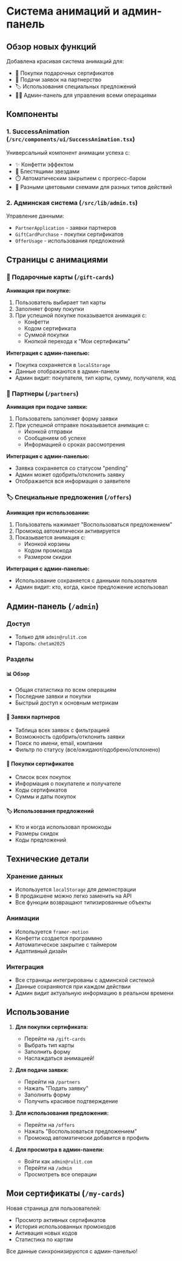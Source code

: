 # Система анимаций и админ-панель

## Обзор новых функций

Добавлена красивая система анимаций для:
- 🎁 Покупки подарочных сертификатов
- 📝 Подачи заявок на партнерство
- 🏷️ Использования специальных предложений
- 👨‍💼 Админ-панель для управления всеми операциями

## Компоненты

### 1. SuccessAnimation (`/src/components/ui/SuccessAnimation.tsx`)
Универсальный компонент анимации успеха с:
- ✨ Конфетти эффектом
- 🌟 Блестящими звездами
- ⏱️ Автоматическим закрытием с прогресс-баром
- 🎨 Разными цветовыми схемами для разных типов действий

### 2. Админская система (`/src/lib/admin.ts`)
Управление данными:
- `PartnerApplication` - заявки партнеров
- `GiftCardPurchase` - покупки сертификатов
- `OfferUsage` - использования предложений

## Страницы с анимациями

### 🎁 Подарочные карты (`/gift-cards`)
**Анимация при покупке:**
1. Пользователь выбирает тип карты
2. Заполняет форму покупки
3. При успешной покупке показывается анимация с:
   - Конфетти
   - Кодом сертификата
   - Суммой покупки
   - Кнопкой перехода к "Мои сертификаты"

**Интеграция с админ-панелью:**
- Покупка сохраняется в `localStorage`
- Данные отображаются в админ-панели
- Админ видит: покупателя, тип карты, сумму, получателя, код

### 🤝 Партнеры (`/partners`)
**Анимация при подаче заявки:**
1. Пользователь заполняет форму заявки
2. При успешной отправке показывается анимация с:
   - Иконкой отправки
   - Сообщением об успехе
   - Информацией о сроках рассмотрения

**Интеграция с админ-панелью:**
- Заявка сохраняется со статусом "pending"
- Админ может одобрить/отклонить заявку
- Отображается вся информация о заявителе

### 🏷️ Специальные предложения (`/offers`)
**Анимация при использовании:**
1. Пользователь нажимает "Воспользоваться предложением"
2. Промокод автоматически активируется
3. Показывается анимация с:
   - Иконкой корзины
   - Кодом промокода
   - Размером скидки

**Интеграция с админ-панелью:**
- Использование сохраняется с данными пользователя
- Админ видит: кто, когда, какое предложение использовал

## Админ-панель (`/admin`)

### Доступ
- Только для `admin@rulit.com`
- Пароль: `chetam2025`

### Разделы

#### 📊 Обзор
- Общая статистика по всем операциям
- Последние заявки и покупки
- Быстрый доступ к основным метрикам

#### 👥 Заявки партнеров
- Таблица всех заявок с фильтрацией
- Возможность одобрить/отклонить заявки
- Поиск по имени, email, компании
- Фильтр по статусу (все/ожидают/одобрено/отклонено)

#### 🎁 Покупки сертификатов
- Список всех покупок
- Информация о покупателе и получателе
- Коды сертификатов
- Суммы и даты покупок

#### 🏷️ Использования предложений
- Кто и когда использовал промокоды
- Размеры скидок
- Коды предложений

## Технические детали

### Хранение данных
- Используется `localStorage` для демонстрации
- В продакшене можно легко заменить на API
- Все функции возвращают типизированные объекты

### Анимации
- Используется `framer-motion`
- Конфетти создается программно
- Автоматическое закрытие с таймером
- Адаптивный дизайн

### Интеграция
- Все страницы интегрированы с админской системой
- Данные сохраняются при каждом действии
- Админ видит актуальную информацию в реальном времени

## Использование

1. **Для покупки сертификата:**
   - Перейти на `/gift-cards`
   - Выбрать тип карты
   - Заполнить форму
   - Наслаждаться анимацией!

2. **Для подачи заявки:**
   - Перейти на `/partners`
   - Нажать "Подать заявку"
   - Заполнить форму
   - Получить красивое подтверждение

3. **Для использования предложения:**
   - Перейти на `/offers`
   - Нажать "Воспользоваться предложением"
   - Промокод автоматически добавится в профиль

4. **Для просмотра в админ-панели:**
   - Войти как `admin@rulit.com`
   - Перейти на `/admin`
   - Просмотреть все операции

## Мои сертификаты (`/my-cards`)

Новая страница для пользователей:
- Просмотр активных сертификатов
- История использованных промокодов
- Активация новых кодов
- Статистика по картам

Все данные синхронизируются с админ-панелью! 